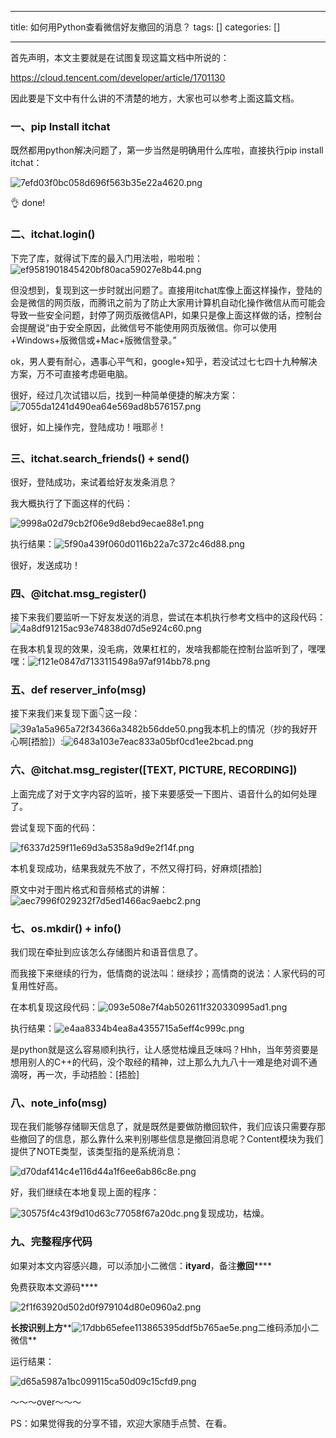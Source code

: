 
--- 
title:  如何用Python查看微信好友撤回的消息？ 
tags: []
categories: [] 

---
首先声明，本文主要就是在试图复现这篇文档中所说的：

https://cloud.tencent.com/developer/article/1701130

因此要是下文中有什么讲的不清楚的地方，大家也可以参考上面这篇文档。

### **一、pip Install itchat**

既然都用python解决问题了，第一步当然是明确用什么库啦，直接执行pip install itchat：

<img src="https://img-blog.csdnimg.cn/img_convert/7efd03f0bc058d696f563b35e22a4620.png" alt="7efd03f0bc058d696f563b35e22a4620.png">

👌 done!

### **二、itchat.login()**

下完了库，就得试下库的最入门用法啦，啦啦啦：<img src="https://img-blog.csdnimg.cn/img_convert/ef9581901845420bf80aca59027e8b44.png" alt="ef9581901845420bf80aca59027e8b44.png">

但没想到，复现到这一步时就出问题了。直接用itchat库像上面这样操作，登陆的会是微信的网页版，而腾讯之前为了防止大家用计算机自动化操作微信从而可能会导致一些安全问题，封停了网页版微信API，如果只是像上面这样做的话，控制台会提醒说“由于安全原因，此微信号不能使用网页版微信。你可以使用+Windows+版微信或+Mac+版微信登录。”

ok，男人要有耐心，遇事心平气和，google+知乎，若没试过七七四十九种解决方案，万不可直接考虑砸电脑。

很好，经过几次试错以后，找到一种简单便捷的解决方案：<img src="https://img-blog.csdnimg.cn/img_convert/7055da1241d490ea64e569ad8b576157.png" alt="7055da1241d490ea64e569ad8b576157.png">

很好，如上操作完，登陆成功！哦耶✌️！

### **三、itchat.search_friends() + send()**

很好，登陆成功，来试着给好友发条消息？

我大概执行了下面这样的代码：

<img src="https://img-blog.csdnimg.cn/img_convert/9998a02d79cb2f06e9d8ebd9ecae88e1.png" alt="9998a02d79cb2f06e9d8ebd9ecae88e1.png">

执行结果：<img src="https://img-blog.csdnimg.cn/img_convert/5f90a439f060d0116b22a7c372c46d88.png" alt="5f90a439f060d0116b22a7c372c46d88.png">

很好，发送成功！

### **四、@itchat.msg_register()**

接下来我们要监听一下好友发送的消息，尝试在本机执行参考文档中的这段代码：<img src="https://img-blog.csdnimg.cn/img_convert/4a8df91215ac93e74838d07d5e924c60.png" alt="4a8df91215ac93e74838d07d5e924c60.png">

在我本机复现的效果，没毛病，效果杠杠的，发啥我都能在控制台监听到了，嘿嘿嘿：<img src="https://img-blog.csdnimg.cn/img_convert/f121e0847d7133115498a97af914bb78.png" alt="f121e0847d7133115498a97af914bb78.png">

### **五、def reserver_info(msg)**

接下来我们来复现下面👇这一段：<img src="https://img-blog.csdnimg.cn/img_convert/39a1a5a965a72f34366a3482b56dde50.png" alt="39a1a5a965a72f34366a3482b56dde50.png">我本机上的情况（抄的我好开心啊[捂脸]）:<img src="https://img-blog.csdnimg.cn/img_convert/6483a103e7eac833a05bf0cd1ee2bcad.png" alt="6483a103e7eac833a05bf0cd1ee2bcad.png">

### **六、@itchat.msg_register([TEXT, PICTURE, RECORDING])**

上面完成了对于文字内容的监听，接下来要感受一下图片、语音什么的如何处理了。

尝试复现下面的代码：

<img src="https://img-blog.csdnimg.cn/img_convert/f6337d259f11e69d3a5358a9d9e2f14f.png" alt="f6337d259f11e69d3a5358a9d9e2f14f.png">

本机复现成功，结果我就先不放了，不然又得打码，好麻烦[捂脸]

原文中对于图片格式和音频格式的讲解：<img src="https://img-blog.csdnimg.cn/img_convert/aec7996f029232f7d5ed1466ac9aebc2.png" alt="aec7996f029232f7d5ed1466ac9aebc2.png">

### **七、os.mkdir() + info()**

我们现在牵扯到应该怎么存储图片和语音信息了。

而我接下来继续的行为，低情商的说法叫：继续抄；高情商的说法：人家代码的可复用性好高。

在本机复现这段代码：<img src="https://img-blog.csdnimg.cn/img_convert/093e508e7f4ab502611f320330995ad1.png" alt="093e508e7f4ab502611f320330995ad1.png">

执行结果：<img src="https://img-blog.csdnimg.cn/img_convert/e4aa8334b4ea8a4355715a5eff4c999c.png" alt="e4aa8334b4ea8a4355715a5eff4c999c.png">

是python就是这么容易顺利执行，让人感觉枯燥且乏味吗？Hhh，当年劳资要是想用别人的C++的代码，没个取经的精神，过上那么九九八十一难是绝对调不通滴呀，再一次，手动捂脸：[捂脸]

### **八、note_info(msg)**

现在我们能够存储聊天信息了，就是既然是要做防撤回软件，我们应该只需要存那些撤回了的信息，那么靠什么来判别哪些信息是撤回消息呢？Content模块为我们提供了NOTE类型，该类型指的是系统消息：

<img src="https://img-blog.csdnimg.cn/img_convert/d70daf414c4e116d44a1f6ee6ab86c8e.png" alt="d70daf414c4e116d44a1f6ee6ab86c8e.png">

好，我们继续在本地复现上面的程序：

<img src="https://img-blog.csdnimg.cn/img_convert/30575f4c43f9d10d63c77058f67a20dc.png" alt="30575f4c43f9d10d63c77058f67a20dc.png">复现成功，枯燥。

### **九、完整程序代码**

如果对本文内容感兴趣，可以添加小二微信：**ityard**，备注**撤回******

免费获取本文源码****

<img src="https://img-blog.csdnimg.cn/img_convert/2f1f63920d502d0f979104d80e0960a2.png" alt="2f1f63920d502d0f979104d80e0960a2.png">

******长按识别上方********<img src="https://img-blog.csdnimg.cn/img_convert/17dbb65efee113865395ddf5b765ae5e.png" alt="17dbb65efee113865395ddf5b765ae5e.png">二维码添加小二微信**

运行结果：

<img src="https://img-blog.csdnimg.cn/img_convert/d65a5987a1bc099115ca50d09c15cfd9.png" alt="d65a5987a1bc099115ca50d09c15cfd9.png">













～～～over～～～

PS：如果觉得我的分享不错，欢迎大家随手点赞、在看。
